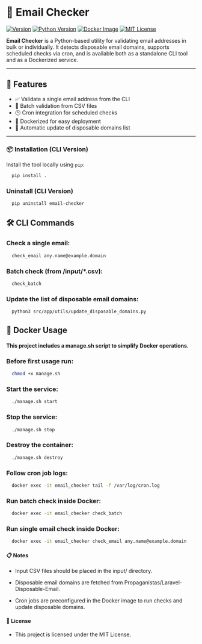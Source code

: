 # 📧 Email Checker

[![Version](https://img.shields.io/badge/version-0.1.0-darkgreen.svg)](pyproject.toml)
[![Python Version](https://img.shields.io/badge/python-3.12+-blue)](https://www.python.org/)
[![Docker Image](https://img.shields.io/badge/docker-ready-blue)](https://hub.docker.com/)
[![MIT License](https://img.shields.io/badge/license-MIT-darkgreen.svg)](LICENSE)

**Email Checker** is a Python-based utility for validating email addresses in bulk or individually. It detects disposable email domains, supports scheduled checks via cron, and is available both as a standalone CLI tool and as a Dockerized service.

---

## 🚀 Features

- ✅ Validate a single email address from the CLI
- 📄 Batch validation from CSV files
- 🕒 Cron integration for scheduled checks
- 🐳 Dockerized for easy deployment
- 🔄 Automatic update of disposable domains list

---

### 📦 Installation (CLI Version)

Install the tool locally using `pip`:

```bash
  pip install .
```

###  Uninstall (CLI Version)

```bash
  pip uninstall email-checker
```

## 🛠️ CLI Commands

### Check a single email:

```bash
  check_email any.name@example.domain
```

### Batch check (from /input/*.csv):

```bash
  check_batch
```

### Update the list of disposable email domains:

```bash
  python3 src/app/utils/update_disposable_domains.py
```

## 🐳 Docker Usage

#### This project includes a manage.sh script to simplify Docker operations.

### Before first usage run:

```bash
  chmod +x manage.sh
```

### Start the service:

```bash
  ./manage.sh start
```

### Stop the service:

```bash
  ./manage.sh stop
``` 

### Destroy the container:

```bash
  ./manage.sh destroy
```

### Follow cron job logs:

```bash
  docker exec -it email_checker tail -f /var/log/cron.log
```

### Run batch check inside Docker:

```bash
  docker exec -it email_checker check_batch
```

### Run single email check inside Docker:

```bash
  docker exec -it email_checker check_email any.name@example.domain
```

#### 📋 Notes

- Input CSV files should be placed in the input/ directory.

- Disposable email domains are fetched from Propaganistas/Laravel-Disposable-Email.

- Cron jobs are preconfigured in the Docker image to run checks and update disposable domains.

#### 📄 License
- This project is licensed under the MIT License.
